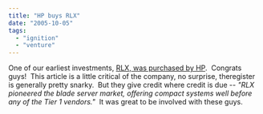 ```yaml
---
title: "HP buys RLX"
date: "2005-10-05"
tags: 
  - "ignition"
  - "venture"
---
```


One of our earliest investments, [RLX, was purchased by HP](http://www.theregister.co.uk/2005/10/03/hp_buys_rlx/).  Congrats guys!  This article is a little critical of the company, no surprise, theregister is generally pretty snarky.  But they give credit where credit is due -- _"RLX pioneered the blade server market, offering compact systems well before any of the Tier 1 vendors."_  It was great to be involved with these guys.
